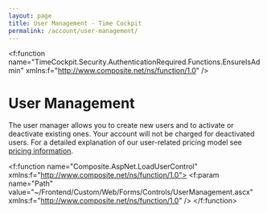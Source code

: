 ```yaml
---
layout: page
title: User Management - Time Cockpit
permalink: /account/user-management/
---
```


<f:function name="TimeCockpit.Security.AuthenticationRequired.Functions.EnsureIsAdmin" xmlns:f="http://www.composite.net/ns/function/1.0" /><h1 xmlns="http://www.w3.org/1999/xhtml">User Management</h1><p xmlns="http://www.w3.org/1999/xhtml">The user manager allows you to create new users and to activate or deactivate existing ones. Your account will not be charged for deactivated users. For a detailed explanation of our user-related pricing model see <a href="{{site.baseurl}}/preis/preis/">pricing information</a>.</p><f:function name="Composite.AspNet.LoadUserControl" xmlns:f="http://www.composite.net/ns/function/1.0">
  <f:param name="Path" value="~/Frontend/Custom/Web/Forms/Controls/UserManagement.ascx" xmlns:f="http://www.composite.net/ns/function/1.0" />
</f:function>